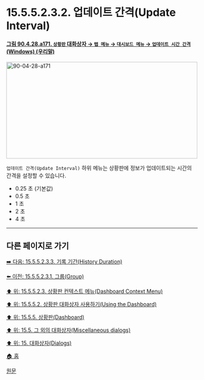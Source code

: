 # 15.5.5.2.3.2. 업데이트 간격(Update Interval)

<a id="90-04-28-a171"></a>

#### [그림 90.4.28.a171. `상황판` 대화상자 → `탭 메뉴` → `대시보드 메뉴` → `업데이트 시간 간격` (Windows) (우리말)](./90-04-0028-dashboard.md#90-04-28-a171)
<img width="503" height="254" alt="90-04-28-a171" src="https://github.com/user-attachments/assets/a37a0d33-6fd8-4c79-9bcf-69de10c63766" />

`업데이트 간격(Update Interval)` 하위 메뉴는 상황판에 정보가 업데이트되는 시간의 간격을 설정할 수 있습니다.

- 0.25 초 (기본값)
- 0.5 초
- 1 초
- 2 초
- 4 초

***

## 다른 페이지로 가기

[➡️ 다음: 15.5.5.2.3.3. 기록 기간(History Duration)](./15-05-05-02-03-03-history_duration.md)

[⬅️ 이전: 15.5.5.2.3.1. 그룹(Group)](./15-05-05-02-03-01-group.md)

[⬆️ 위: 15.5.5.2.3. 상황판 컨텍스트 메뉴(Dashboard Context Menu)](./15-05-05-02-03-00-dashboard_context_menu.md)

[⬆️ 위: 15.5.5.2. 상황판 대화상자 사용하기(Using the Dashboard)](./15-05-05-02-00-using_the_dashboard.md)

[⬆️ 위: 15.5.5. 상황판(Dashboard)](./15-05-05-00-dashboard.md)

[⬆️ 위: 15.5. 그 외의 대화상자(Miscellaneous dialogs)](./15-05-00-miscellaneous-dialogs.md)

[⬆️ 위: 15. 대화상자(Dialogs)](./15-00-dialogs.md)

[🏠 홈](./00-home.md)

[원문](https://docs.gimp.org/2.10/ko/gimp-dashboard-dialog.html#idm21827)